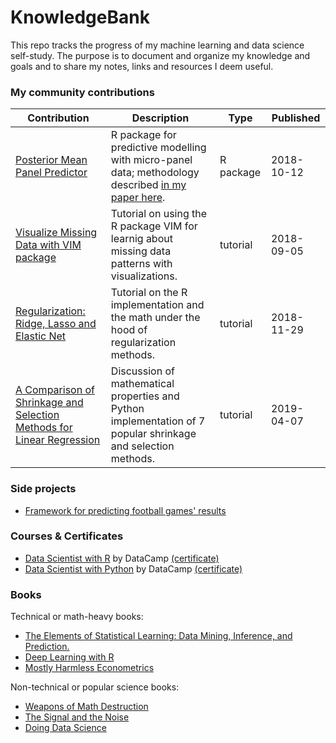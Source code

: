 # KnowledgeBank
This repo tracks the progress of my machine learning and data science self-study. The purpose is to document and organize my knowledge and goals and to share my notes, links and resources I deem useful.

### My community contributions

|Contribution|Description|Type|Published|
|---|---|---|---|
|[Posterior Mean Panel Predictor](https://www.rdocumentation.org/packages/pmpp/versions/0.1.0)|R package for predictive modelling with micro-panel data; methodology described [in my paper here](https://thesis.eur.nl/pub/42668).|R package|2018-10-12|
|[Visualize Missing Data with VIM package](https://www.datacamp.com/community/tutorials/visualize-data-vim-package)|Tutorial on using the R package VIM for learnig about missing data patterns with visualizations.|tutorial|2018-09-05|
|[Regularization: Ridge, Lasso and Elastic Net](https://www.datacamp.com/community/tutorials/tutorial-ridge-lasso-elastic-net)|Tutorial on the R implementation and the math under the hood of regularization methods.|tutorial|2018-11-29|
|[A Comparison of Shrinkage and Selection Methods for Linear Regression](https://towardsdatascience.com/a-comparison-of-shrinkage-and-selection-methods-for-linear-regression-ee4dd3a71f16)|Discussion of mathematical properties and Python implementation of 7 popular shrinkage and selection methods.|tutorial|2019-04-07|

### Side projects
-   [Framework for predicting football games' results](https://github.com/MichalOleszak/footballpredict)

### Courses & Certificates
- 	[Data Scientist with R](https://www.datacamp.com/tracks/data-scientist-with-r?version=1) by DataCamp [(certificate)](https://github.com/MichalOleszak/KnowledgeBank/blob/master/certificates/data_scientist_with_r.pdf)
- 	[Data Scientist with Python](https://www.datacamp.com/tracks/data-scientist-with-python?version=1) by DataCamp [(certificate)](https://github.com/MichalOleszak/KnowledgeBank/blob/master/certificates/data_scientist_with_python.pdf)

### Books
Technical or math-heavy books:
- 	[The Elements of Statistical Learning: Data Mining, Inference, and Prediction.](https://web.stanford.edu/~hastie/Papers/ESLII.pdf)
- 	[Deep Learning with R](https://www.manning.com/books/deep-learning-with-r)
-   [Mostly Harmless Econometrics](https://www.researchgate.net/publication/51992844_Mostly_Harmless_Econometrics_An_Empiricist's_Companion)

Non-technical or popular science books:
- 	[Weapons of Math Destruction](http://crownpublishing.com/archives/news/weapons-math-destruction-cathy-oneil#.XIPdgbhCdPY)
-   [The Signal and the Noise](https://www.penguinrandomhouse.com/books/305826/the-signal-and-the-noise-by-nate-silver/9780143125082/)
- 	[Doing Data Science](http://shop.oreilly.com/product/0636920028529.do)
